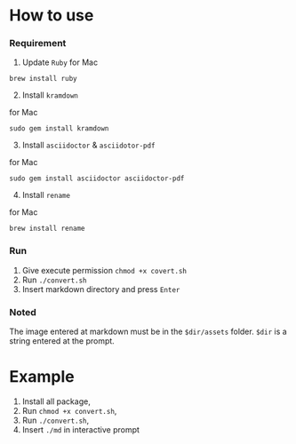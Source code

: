 # How to use

### Requirement
1. Update `Ruby`
for Mac
```
brew install ruby
```
2. Install `kramdown`

for Mac
```
sudo gem install kramdown
```

3. Install `asciidoctor` & `asciidotor-pdf`

for Mac
```
sudo gem install asciidoctor asciidoctor-pdf
```

4. Install `rename`

for Mac
```
brew install rename
```

### Run

1. Give execute permission `chmod +x covert.sh`
2. Run `./convert.sh`
3. Insert markdown directory and press `Enter`

### Noted
The image entered at markdown must be in the `$dir/assets` folder. `$dir` is a string entered at the prompt.


# Example

1. Install all package,
2. Run `chmod +x convert.sh`,
3. Run `./convert.sh`,
4. Insert `./md` in interactive prompt
